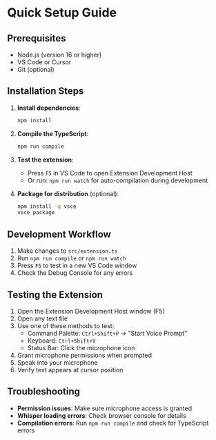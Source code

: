 # Quick Setup Guide

## Prerequisites

- Node.js (version 16 or higher)
- VS Code or Cursor
- Git (optional)

## Installation Steps

1. **Install dependencies**:
   ```bash
   npm install
   ```

2. **Compile the TypeScript**:
   ```bash
   npm run compile
   ```

3. **Test the extension**:
   - Press `F5` in VS Code to open Extension Development Host
   - Or run: `npm run watch` for auto-compilation during development

4. **Package for distribution** (optional):
   ```bash
   npm install -g vsce
   vsce package
   ```

## Development Workflow

1. Make changes to `src/extension.ts`
2. Run `npm run compile` or `npm run watch`
3. Press `F5` to test in a new VS Code window
4. Check the Debug Console for any errors

## Testing the Extension

1. Open the Extension Development Host window (F5)
2. Open any text file
3. Use one of these methods to test:
   - Command Palette: `Ctrl+Shift+P` → "Start Voice Prompt"
   - Keyboard: `Ctrl+Shift+V`
   - Status Bar: Click the microphone icon
4. Grant microphone permissions when prompted
5. Speak into your microphone
6. Verify text appears at cursor position

## Troubleshooting

- **Permission issues**: Make sure microphone access is granted
- **Whisper loading errors**: Check browser console for details
- **Compilation errors**: Run `npm run compile` and check for TypeScript errors
